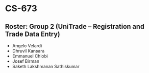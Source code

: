 # CS-673
## Roster: Group 2 (UniTrade – Registration and Trade Data Entry) 
- Angelo Velardi
- Dhruvil Kansara
- Emmanuel Chiobi
- Josef Birman
- Saketh Lakshmanan Sathiskumar
